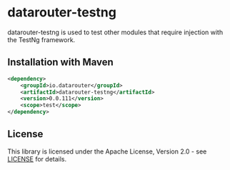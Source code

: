 # datarouter-testng

datarouter-testng is used to test other modules that require injection with the TestNg framework.

## Installation with Maven

```xml
<dependency>
	<groupId>io.datarouter</groupId>
	<artifactId>datarouter-testng</artifactId>
	<version>0.0.111</version>
	<scope>test</scope>
</dependency>
```

## License

This library is licensed under the Apache License, Version 2.0 - see [LICENSE](../LICENSE) for details.

